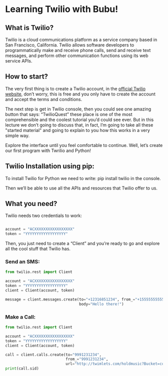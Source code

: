 # Learning Twilio with Bubu!

## What is Twilio?
Twilio is a cloud communications platform as a service company based in San Francisco, California. Twilio allows software developers to programmatically make and receive phone calls, send and receive text messages, and perform other communication functions using its web service APIs.

## How to start?
The very first thing is to create a Twilio account, in the [official Twilio website](https://www.twilio.com), don’t worry, this is free and you only have to create the account and accept the terms and conditions.

The next step is get in Twilio console, then you could see one amazing button that says: 
“TwilioQuest” these place is one of the most comprehensible and the coolest tutorial you’d could see ever. But in this lecture we don’t going to discuss that, in fact, I’m going to take all these "started material" and going to explain to you how this works in a very simple way.

Explore the interface until you feel comfortable to continue. Well, let’s create our first program with Twrilio and Python!

## Twilio Installation using pip:
To install Twilio for Python we need to write: 
	pip install twilio
in the console.

Then we’ll be able to use all the APIs and resources that Twilio offer to us.

## What you need?
Twilio needs two credentials to work:

```python

account = "ACXXXXXXXXXXXXXXXXX"
token = "YYYYYYYYYYYYYYYYYY"

```

Then, you just need to create a “Client” and you’re ready to go and explore all the cool stuff that Twilio has. 

### Send an SMS:

```python
from twilio.rest import Client

account = "ACXXXXXXXXXXXXXXXXX"
token = "YYYYYYYYYYYYYYYYYY"
client = Client(account, token)

message = client.messages.create(to="+12316851234", from_="+15555555555",
                                 body="Hello there!")
```

### Make a Call:

```python
from twilio.rest import Client

account = "ACXXXXXXXXXXXXXXXXX"
token = "YYYYYYYYYYYYYYYYYY"
client = Client(account, token)

call = client.calls.create(to="9991231234",
                           from_="9991231234",
                           url="http://twimlets.com/holdmusic?Bucket=com.twilio.music.ambient")
print(call.sid)
```
